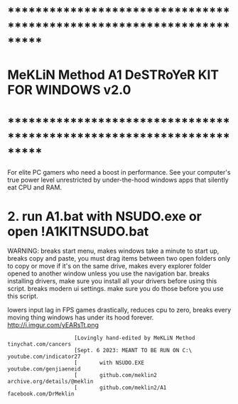 #                *********************************************************************
#                 MeKLiN Method A1 DeSTRoYeR KIT FOR WINDOWS v2.0 
#                *********************************************************************
For elite PC gamers who need a boost in performance. See your computer's true power level unrestricted by under-the-hood windows apps that silently eat CPU and RAM.

# 2. run A1.bat with NSUDO.exe or open !A1KITNSUDO.bat

WARNING: breaks start menu, makes windows take a minute to start up, breaks copy and paste, you must drag items between two open folders only to copy or move if it's on the same drive, makes every explorer folder opened to another window unless you use the navigation bar. breaks installing drivers, make sure you install all your drivers before using this script. breaks modern ui settings. make sure you do those before you use this script.

lowers input lag in FPS games drastically, reduces cpu to zero, breaks every moving thing windows has under its hood forever.
http://i.imgur.com/yEARsTt.png

                         [Lovingly hand-edited by MeKLiN Method  tinychat.com/cancers
                         [Sept. 6 2023: MEANT TO BE RUN ON C:\   youtube.com/indicator27
                         [       with NSUDO.EXE                  youtube.com/genjiaeneid
                         [       github.com/meklin2              archive.org/details/@meklin
                         [       github.com/meklin2/A1           facebook.com/DrMeklin
